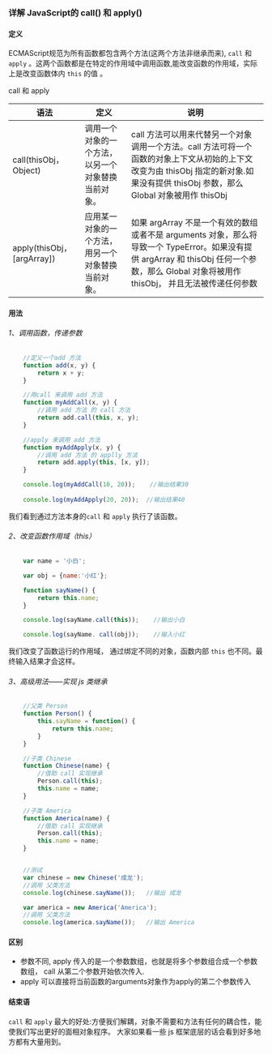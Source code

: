 ### 详解 JavaScript的 call() 和 apply()

#### 定义

ECMAScript规范为所有函数都包含两个方法(这两个方法非继承而来), `call` 和 `apply` 。这两个函数都是在特定的作用域中调用函数,能改变函数的作用域，实际上是改变函数体内 `this` 的值 。

call 和 apply

| 语法                       | 定义                                               | 说明                                                         |
| -------------------------- | -------------------------------------------------- | ------------------------------------------------------------ |
| call(thisObj，Object)      | 调用一个对象的一个方法，以另一个对象替换当前对象。 | call 方法可以用来代替另一个对象调用一个方法。call 方法可将一个函数的对象上下文从初始的上下文改变为由 thisObj 指定的新对象.如果没有提供 thisObj 参数，那么 Global 对象被用作 thisObj |
| apply(thisObj，[argArray]) | 应用某一对象的一个方法，用另一个对象替换当前对象。 | 如果 argArray 不是一个有效的数组或者不是 arguments 对象，那么将导致一个 TypeError。如果没有提供 argArray 和 thisObj 任何一个参数，那么 Global 对象将被用作 thisObj， 并且无法被传递任何参数 |

#### 用法

###### 1、调用函数，传递参数

```js
    //定义一个add 方法
    function add(x, y) {
        return x + y;
    }

    //用call 来调用 add 方法
    function myAddCall(x, y) {
        //调用 add 方法 的 call 方法
        return add.call(this, x, y);
    }

    //apply 来调用 add 方法
    function myAddApply(x, y) {
        //调用 add 方法 的 applly 方法
        return add.apply(this, [x, y]);
    }

    console.log(myAddCall(10, 20));    //输出结果30
  
    console.log(myAddApply(20, 20));  //输出结果40
```

我们看到通过方法本身的`call` 和 `apply` 执行了该函数。

###### 2、改变函数作用域（this）

```js
    var name = '小白';

    var obj = {name:'小红'};

    function sayName() {
        return this.name;
    }

    console.log(sayName.call(this));    //输出小白

    console.log(sayName. call(obj));    //输入小红
```

我们改变了函数运行的作用域， 通过绑定不同的对象，函数内部 `this` 也不同。最终输入结果才会这样。

###### 3、高级用法——实现 js 类继承

```js
    //父类 Person
    function Person() {
        this.sayName = function() {
            return this.name;
        }
    }

    //子类 Chinese
    function Chinese(name) {
        //借助 call 实现继承
        Person.call(this);
        this.name = name;
    }

    //子类 America
    function America(name) {
        //借助 call 实现继承
        Person.call(this);
        this.name = name;
    }


    //测试
    var chinese = new Chinese('成龙');
    //调用 父类方法
    console.log(chinese.sayName());   //输出 成龙

    var america = new America('America');
    //调用 父类方法
    console.log(america.sayName());   //输出 America
```

#### 区别

- 参数不同, apply 传入的是一个参数数组，也就是将多个参数组合成一个参数数组， call 从第二个参数开始依次传入.
- apply 可以直接将当前函数的arguments对象作为apply的第二个参数传入

#### 结束语

`call` 和 `apply` 最大的好处:方便我们解耦，对象不需要和方法有任何的耦合性，能使我们写出更好的面相对象程序。
大家如果看一些 js 框架底层的话会看到好多地方都有大量用到。